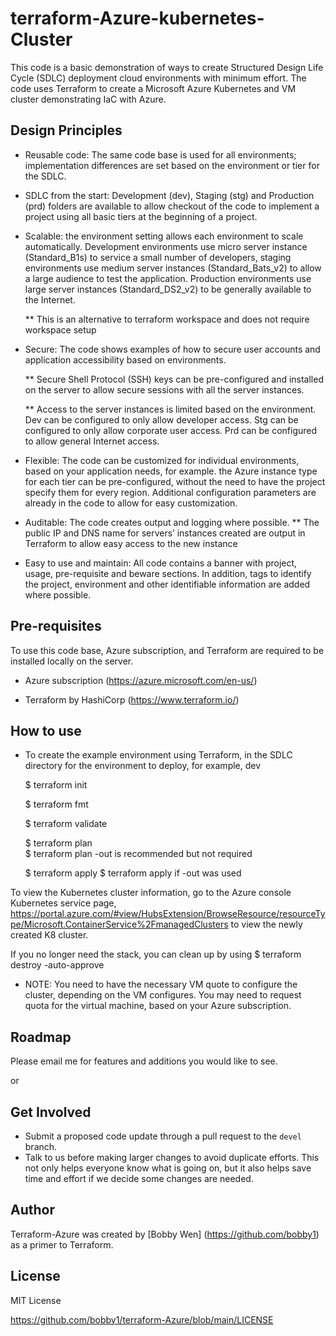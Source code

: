 # terraform-Azure-kubernetes-Cluster
This code is a basic demonstration of ways to create Structured Design Life Cycle (SDLC) deployment cloud environments with minimum effort.  The code uses Terraform to create a Microsoft Azure Kubernetes and VM cluster demonstrating IaC with Azure.

## Design Principles
* Reusable code: The same code base is used for all environments; implementation differences are set based on the environment or tier for the SDLC.
* SDLC from the start: Development (dev), Staging (stg) and Production (prd) folders are available to allow checkout of the code to implement a project using all basic tiers at the beginning of a project.
* Scalable:  the environment setting allows each environment to scale automatically.  Development environments use micro server instance (Standard_B1s) to service a small number of developers, staging environments use medium server instances (Standard_Bats_v2) to allow a large audience to test the application.  Production environments use large server instances (Standard_DS2_v2) to be generally available to the Internet.

  ** This is an alternative to terraform workspace and does not require workspace setup

* Secure: The code shows examples of how to secure user accounts and application accessibility based on environments.
  
  ** Secure Shell Protocol (SSH) keys can be pre-configured and installed on the server to allow secure sessions with all the server instances.
  
  ** Access to the server instances is limited based on the environment.  Dev can be configured to only allow developer access.  Stg can be configured to only allow corporate user access.  Prd can be configured to allow general Internet access.

* Flexible: The code can be customized for individual environments, based on your application needs, for example.  the Azure instance type for each tier can be pre-configured, without the need to have the project specify them for every region. Additional configuration parameters are already in the code to allow for easy customization.  
  
* Auditable: The code creates output and logging where possible.
  ** The public IP and DNS name for servers’ instances created are output in Terraform to allow easy access to the new instance

* Easy to use and maintain:  All code contains a banner with project, usage, pre-requisite and beware sections.  In addition, tags to identify the project, environment and other identifiable information are added where possible.

## Pre-requisites

To use this code base, Azure subscription, and Terraform are required to be installed locally on the server.

   * Azure subscription (https://azure.microsoft.com/en-us/)
  
   * Terraform by HashiCorp (https://www.terraform.io/)
  
## How to use

* To create the example environment using Terraform, in the SDLC directory for the environment to deploy, for example, dev

  $ terraform init

  $ terraform fmt

  $ terraform validate

  $ terraform plan  
        $ terraform plan -out <filename>  is recommended but not required

  $ terraform apply
        $ terraform apply <filename>  if -out was used
  
 
 To view the Kubernetes cluster information, go to the Azure console Kubernetes service page,  https://portal.azure.com/#view/HubsExtension/BrowseResource/resourceType/Microsoft.ContainerService%2FmanagedClusters to view the newly created K8 cluster.
 

If you no longer need the stack,  you can clean up by using
  $ terraform destroy -auto-approve

* NOTE: You need to have the necessary VM quote to configure the cluster, depending on the VM configures.  You may need to request quota for the virtual machine, based on your Azure subscription.

## Roadmap

Please email me for features and additions you would like to see.  

or

## Get Involved

* Submit a proposed code update through a pull request to the `devel` branch.
* Talk to us before making larger changes
  to avoid duplicate efforts. This not only helps everyone
  know what is going on, but it also helps save time and effort if we decide
  some changes are needed.

## Author

Terraform-Azure was created by [Bobby Wen] (https://github.com/bobby1) as a primer to Terraform.

## License

MIT License

https://github.com/bobby1/terraform-Azure/blob/main/LICENSE
